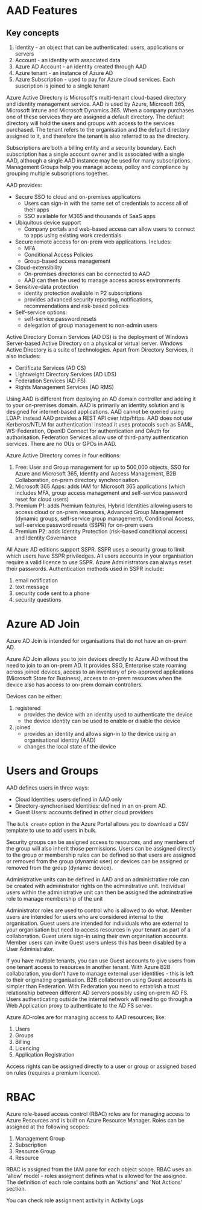 # AAD Features

## Key concepts

1. Identity - an object that can be authenticated: users, applications or servers
2. Account - an identity with associated data
3. Azure AD Account - an identity created through AAD
4. Azure tenant - an instance of Azure AD
5. Azure Subscription - used to pay for Azure cloud services. Each suscription is joined to a single tenant

Azure Active Directory is Microsoft's multi-tenant cloud-based directory and identity 
management service. AAD is used by Azure, Microsoft 365, Microsoft Intune and Microsoft Dynamics 365.
When a company purchases one of these services they are assigned a default directory. The default
directory will hold the users and groups with access to the services purchased. The tenant refers to 
the organisation and the default directory assigned to it, and therefore the tenant is also referred
to as the directory. 

Subscriptions are both a billing entity and a security boundary. 
Each subscription has a single account owner and is associated with a single 
AAD, although a single AAD instance may be used for many subscriptions.
Management Groups help you manage access, policy and compliance by grouping multiple subscriptions
together.

AAD provides:

- Secure SSO to cloud and on-premises applicatons
    - Users can sign-in with the same set of credentials to access all of their apps
    - SSO available for M365 and thousands of SaaS apps
- Ubiquitous device support
    - Company portals and web-based access can allow users to connect to apps using existing work credentials
- Secure remote access for on-prem web applications. Includes:
    - MFA
    - Conditional Access Policies
    - Group-based access management
- Cloud-extensibility
    - On-premises directories can be connected to AAD
    - AAD can then be used to manage access across environments
- Sensitive-data protection
    - identity protection available in P2 subscriptions
    - provides advanced security reporting, notifications, recommendations and risk-based policies
- Self-service options:
    - self-service password resets
    - delegation of group management to non-admin users

Active Directory Domain Services (AD DS) is the deployment of Windows Server-based Active Directory
on a physical or virtual server. Windows Active Directory is a suite of technologies. Apart from 
Directory Services, it also includes:

- Certificate Services (AD CS)
- Lightweight Directory Services (AD LDS)
- Federation Services (AD FS)
- Rights Management Services (AD RMS)

Using AAD is different from deploying an AD domain controller and adding it to your on-premises 
domain. AAD is primarily an identity solution and is designed for internet-based applications. AAD 
cannot be queried using LDAP: instead AAD provides a REST API over http/https. AAD does not use 
Kerberos/NTLM for authentication: instead it uses protocols such as SAML, WS-Federation, 
OpenID Connect for authentication and OAuth for authorisation. Federation Services allow use of 
third-party authentication services. There are no OUs or GPOs in AAD.

Azure Active Directory comes in four editions:

1. Free: User and Group management for up to 500,000 objects, SSO for Azure and Microsoft 365, Identity and Access Management, B2B Collaboration, on-prem directory synchronisation.
2. Microsoft 365 Apps: adds IAM for Microsoft 365 applications (which includes MFA, group access management and self-service password reset for cloud users)
3. Premium P1: adds Premium features, Hybrid Identities allowing users to access cloud or on-prem resources, Advanced Group Management (dynamic groups, self-service group management), Conditional Access, self-service password resets (SSPR) for on-prem users
4. Premium P2: adds Identity Protection (risk-based conditional access) and Identity Governance

All Azure AD editions support SSPR. SSPR uses a security group to limit which users have SSPR 
priviledges. All users accounts in your organisation require a valid licence to use SSPR. Azure Administrators can always reset their passwords. Authentication methods used in SSPR include:

1. email notification
2. text message
3. security code sent to a phone
4. security questions

# Azure AD Join

Azure AD Join is intended for organisations that do not have an on-prem AD.

Azure AD Join allows you to join devices directly to Azure AD without the need to join to an 
on-prem AD. It provides SSO, Enterprise state roaming across joined devices, access to an inventory
of pre-approved applications (Microsoft Store for Business), access to on-prem resources when the 
device also has access to on-prem domain controllers. 

Devices can be either:

1. registered 
    - provides the device with an identity used to authenticate the device
    - the device identity can be used to enable or disable the device
2. joined 
    - provides an identity and allows sign-in to the device using an organisational identity (AAD)
    - changes the local state of the device

# Users and Groups

AAD defines users in three ways:

- Cloud Identities: users defined in AAD only
- Directory-synchronised Identities: defined in an on-prem AD.
- Guest Users: accounts defined in other cloud providers

The `bulk create` option in the Azure Portal allows you to download a CSV template to use 
to add users in bulk.

Security groups can be assigned access to resources, and any members of the group will also 
inherit those permissions. Users can be assigned directly to the group or membership rules can be
defined so that users are assigned or removed from the group (dynamic user) or devices can be
assigned or removed from the group (dynamic device).

Administrative units can be defined in AAD and an administrative role can be created with 
administrator rights on the adminstrative unit. Individual users within the administrative unit
can then be assigned the adminstrative role to manage membership of the unit

Administrator roles are used to control who is allowed to do what. Member users are intended
for users who are considered internal to the organisation. Guest users are intended for 
individuals who are external to your organisation but need to access resources in your tenant
as part of a collaboration. Guest users sign-in using their own organisation accounts. 
Member users can invite Guest users unless this has been disabled by a User Administrator. 

If you have multiple tenants, you can use Guest accounts to give users from one tenant 
access to resources in another tenant. With Azure B2B collaboration, you don't have to 
manage external user identities - this is left to their originating organisation. B2B 
collaboration using Guest accounts is simpler than Federation. With Federation you need
to establish a trust relationship between different AD servers possibly using on-prem AD FS. 
Users authenticating outside the internal network will need to go through a Web Application 
proxy to authenticate to the AD FS server. 

Azure AD-roles are for managing access to AAD resources, like:

1. Users
2. Groups
3. Billing
4. Licencing
5. Application Registration

Access rights can be assigned directly to a user or group or assigned based on rules (requires a 
premium licence). 

# RBAC

Azure role-based access control (RBAC) roles are for managing access to Azure Resources and is built
on Azure Resource Manager. Roles can be assigned at the following scopes: 

1. Management Group
2. Subscription
3. Resource Group
4. Resource

RBAC is assigned from the IAM pane for each object scope. RBAC uses an 'allow' model - roles 
assigment defines what is allowed for the assignee. The definition of each role contains both
an 'Actions' and 'Not Actions' section. 

You can check role assignment activity in Activity Logs

